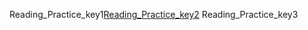 Reading_Practice_key1[Reading_Practice_key2](https://www.researchgate.net/publication/258339295_FUNDAMENTALS_OF_COMPUTER_STUDIES)
Reading_Practice_key3